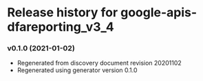 # Release history for google-apis-dfareporting_v3_4

### v0.1.0 (2021-01-02)

* Regenerated from discovery document revision 20201102
* Regenerated using generator version 0.1.0


